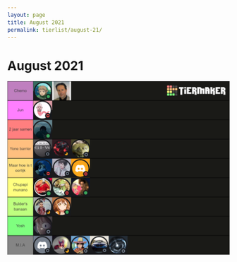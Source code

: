 ```yaml
---
layout: page
title: August 2021
permalink: tierlist/august-21/
---
```


# **August 2021**
![tierlist-aug-21](../images/toxicity-aug-21.png)